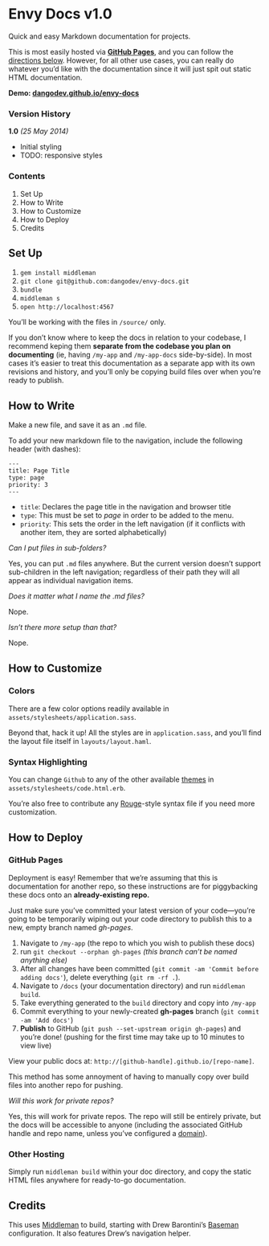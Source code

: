 # Envy Docs v1.0

Quick and easy Markdown documentation for projects.

This is most easily hosted via **[GitHub Pages](https://pages.github.com/)**,
and you can follow the [directions below](#user-content-how-to-deploy).
However, for all other use cases, you can really do whatever you’d like with
the documentation since it will just spit out static HTML documentation.

**Demo: [dangodev.github.io/envy-docs](http://dangodev.github.io/envy-docs/)**

### Version History

**1.0** *(25 May 2014)*
*   Initial styling
*   TODO: responsive styles

### Contents

1.  Set Up
2.  How to Write
3.  How to Customize
4.  How to Deploy
5.  Credits

## Set Up

1. `gem install middleman`
2. `git clone git@github.com:dangodev/envy-docs.git`
3. `bundle`
4. `middleman s`
5. `open http://localhost:4567`

You’ll be working with the files in `/source/` only.

If you don’t know where to keep the docs in relation to your codebase, I
recommend keping them **separate from the codebase you plan on documenting**
(ie, having `/my-app` and  `/my-app-docs` side-by-side). In most cases it’s
easier to treat this documentation as a separate app with its own revisions
and history, and you’ll only be copying build files over when you’re ready to
publish.

## How to Write

Make a new file, and save it as an `.md` file.

To add your new markdown file to the navigation, include the following header
(with dashes):

```
---
title: Page Title
type: page
priority: 3
---
```

*  `title`: Declares the page title in the navigation and browser title
*  `type`: This must be set to *page* in order to be added to the menu.
*  `priority`: This sets the order in the left navigation (if it conflicts
    with another item, they are sorted alphabetically)

*Can I put files in sub-folders?*

Yes, you can put `.md` files anywhere. But the current version doesn’t support
sub-children in the left navigation; regardless of their path they will all
appear as individual navigation items.

*Does it matter what I name the .md files?*

Nope.

*Isn’t there more setup than that?*

Nope.

## How to Customize

### Colors
There are a few color options readily available in
`assets/stylesheets/application.sass`.

Beyond that, hack it up! All the styles are in `application.sass`, and you’ll
find the layout file itself in `layouts/layout.haml`.

### Syntax Highlighting
You can change `Github` to any of the other available
[themes](https://github.com/middleman/middleman-syntax#css) in
`assets/stylesheets/code.html.erb`.

You’re also free to contribute any
[Rouge](https://github.com/jneen/rouge)-style syntax file if you need more
customization.

## How to Deploy

### GitHub Pages
Deployment is easy! Remember that we’re assuming that this is documentation
for another repo, so these instructions are for piggybacking these docs onto an
**already-existing repo.**

Just make sure you’ve committed your latest version of your code—you’re
going to be temporarily wiping out your code directory to publish this to a
new, empty branch named *gh-pages*.

1.  Navigate to `/my-app` (the repo to which you wish to publish these docs)
2.  run `git checkout --orphan gh-pages` *(this branch can’t be named
    anything else)*
3.  After all changes have been committed (`git commit -am 'Commit before
    adding docs'`), delete everything (`git rm -rf .`).
4.  Navigate to `/docs` (your documentation directory) and run
    `middleman build`.
5.  Take everything generated to the `build` directory and copy into `/my-app`
6.  Commit everything to your newly-created **gh-pages** branch (`git
    commit -am 'Add docs'`)
7.  **Publish** to GitHub (`git push --set-upstream origin gh-pages`) and
    you’re done! (pushing for the first time may take up to 10 minutes to
    view live)

View your public docs at: `http://[github-handle].github.io/[repo-name]`.

This method has some annoyment of having to manually copy over build
files into another repo for pushing.

*Will this work for private repos?*

Yes, this will work for private repos. The repo will still be entirely
private, but the docs will be accessible to anyone (including the associated
GitHub handle and repo name, unless you’ve configured a
[domain](https://help.github.com/articles/setting-up-a-custom-domain-with-github-pages)).

### Other Hosting

Simply run `middleman build` within your doc directory, and copy the static
HTML files anywhere for ready-to-go documentation.

## Credits

This uses [Middleman](http://middlemanapp.com/) to build, starting with Drew
Barontini’s [Baseman](https://github.com/drewbarontini/baseman) configuration.
It also features Drew’s navigation helper.
